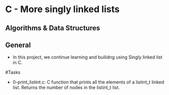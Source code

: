 # C - More singly linked lists

## Algorithms & Data Structures

## General

* In this project, we continue learning and builidng using Singly linked list in C.

#Tasks

* 0-print_listint.c: C function that prints all the elements of a listint_t linked list.
Returns the number of nodes in the listint_t list.

